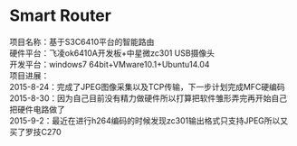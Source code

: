 # Smart Router  
项目名称：基于S3C6410平台的智能路由  
硬件平台：飞凌ok6410A开发板+中星微zc301 USB摄像头  
开发平台：windows7 64bit+VMware10.1+Ubuntu14.04  
项目进展：  
2015-8-24：完成了JPEG图像采集以及TCP传输，下一步计划完成MFC硬编码  
2015-8-30：因为自己目前没有精力做硬件所以打算把软件雏形弄完再开始自己把硬件电路做了    
2015-9-2：最近在进行h264编码的时候发现zc301输出格式只支持JPEG所以又买了罗技C270